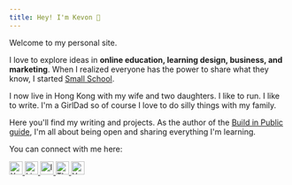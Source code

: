 ```yaml
---
title: Hey! I'm Kevon 👋
---
```


Welcome to my personal site.

I love to explore ideas in **online education, learning design, business, and marketing**. When I realized everyone has the power to share what they know, I started [Small School](https://smallschool.is).

I now live in Hong Kong with my wife and two daughters. I like to run. I like to write. I'm a GirlDad so of course I love to do silly things with my family.

Here you'll find my writing and projects. As the author of the [Build in Public guide](https://www.smallschool.is/build-in-public), I'm all about being open and sharing everything I'm learning. 

You can connect with me here:

<div class="social-links">
  <a href="https://x.com/MeetKevon" target="_blank" rel="noopener noreferrer" class="social-icon">
    <img src="/images/social/x.svg" alt="X" width="24" height="24" />
  </a>
  <a href="https://www.linkedin.com/in/kevoncheung/" target="_blank" rel="noopener noreferrer" class="social-icon">
    <img src="/images/social/linkedin.svg" alt="LinkedIn" width="24" height="24" />
  </a>
  <a href="https://www.instagram.com/kevon/" target="_blank" rel="noopener noreferrer" class="social-icon">
    <img src="/images/social/instagram.svg" alt="Instagram" width="24" height="24" />
  </a>
  <a href="https://www.threads.net/@kevon" target="_blank" rel="noopener noreferrer" class="social-icon">
    <img src="/images/social/threads.svg" alt="Threads" width="24" height="24" />
  </a>
  <a href="https://www.youtube.com/@MeetKevon" target="_blank" rel="noopener noreferrer" class="social-icon">
    <img src="/images/social/youtube.svg" alt="YouTube" width="24" height="24" />
  </a>
</div> 